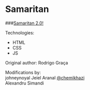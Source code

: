 Samaritan
=========
###[Samaritan 2.0!](https://rodrigograca31.github.io/Samaritan/)

Technologies:
* HTML
* CSS
* JS

Original author:
Rodrigo Graça

Modifications by:
<br />
johneynoyal
Jeiel Aranal [@chemikhazi](http://twitter.com/chemikhazi)
<br />
Alexandru Simandi
